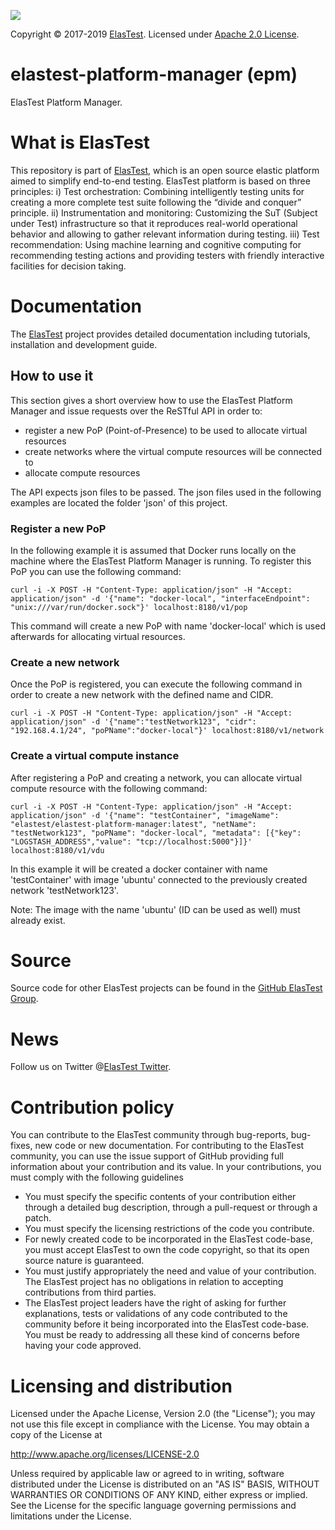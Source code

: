 [![][ElasTest Logo]][ElasTest]

Copyright © 2017-2019 [ElasTest]. Licensed under [Apache 2.0 License].

elastest-platform-manager (epm)
==============================

ElasTest Platform Manager.

# What is ElasTest

This repository is part of [ElasTest], which is an open source elastic platform
aimed to simplify end-to-end testing. ElasTest platform is based on three
principles: i) Test orchestration: Combining intelligently testing units for
creating a more complete test suite following the “divide and conquer” principle.
ii) Instrumentation and monitoring: Customizing the SuT (Subject under Test)
infrastructure so that it reproduces real-world operational behavior and allowing
to gather relevant information during testing. iii) Test recommendation: Using machine
learning and cognitive computing for recommending testing actions and providing
testers with friendly interactive facilities for decision taking.

# Documentation

The [ElasTest] project provides detailed documentation including tutorials,
installation and development guide.

## How to use it
This section gives a short overview how to use the ElasTest Platform Manager and issue requests over the ReSTful API in order to:
* register a new PoP (Point-of-Presence) to be used to allocate virtual resources
* create networks where the virtual compute resources will be connected to
* allocate compute resources

The API expects json files to be passed. The json files used in the following examples are located the folder 'json' of this project.

### Register a new PoP

In the following example it is assumed that Docker runs locally on the machine where the ElasTest Platform Manager is running. To register this PoP you can use the following command:

```
curl -i -X POST -H "Content-Type: application/json" -H "Accept: application/json" -d '{"name": "docker-local", "interfaceEndpoint": "unix:///var/run/docker.sock"}' localhost:8180/v1/pop
```

This command will create a new PoP with name 'docker-local' which is used afterwards for allocating virtual resources.

### Create a new network
 
Once the PoP is registered, you can execute the following command in order to create a new network with the defined name and CIDR.

```
curl -i -X POST -H "Content-Type: application/json" -H "Accept: application/json" -d '{"name":"testNetwork123", "cidr": "192.168.4.1/24", "poPName":"docker-local"}' localhost:8180/v1/network
``` 

### Create a virtual compute instance

After registering a PoP and creating a network, you can allocate virtual compute resource with the following command:

```
curl -i -X POST -H "Content-Type: application/json" -H "Accept: application/json" -d '{"name": "testContainer", "imageName": "elastest/elastest-platform-manager:latest", "netName": "testNetwork123", "poPName": "docker-local", "metadata": [{"key": "LOGSTASH_ADDRESS","value": "tcp://localhost:5000"}]}' localhost:8180/v1/vdu
```

In this example it will be created a docker container with name 'testContainer' with image 'ubuntu' connected to the previously created network 'testNetwork123'. 

Note: The image with the name 'ubuntu' (ID can be used as well) must already exist.

# Source
Source code for other ElasTest projects can be found in the [GitHub ElasTest
Group].

# News
Follow us on Twitter @[ElasTest Twitter].

# Contribution policy
You can contribute to the ElasTest community through bug-reports, bug-fixes,
new code or new documentation. For contributing to the ElasTest community,
you can use the issue support of GitHub providing full information about your
contribution and its value. In your contributions, you must comply with the
following guidelines

* You must specify the specific contents of your contribution either through a
  detailed bug description, through a pull-request or through a patch.
* You must specify the licensing restrictions of the code you contribute.
* For newly created code to be incorporated in the ElasTest code-base, you
  must accept ElasTest to own the code copyright, so that its open source
  nature is guaranteed.
* You must justify appropriately the need and value of your contribution. The
  ElasTest project has no obligations in relation to accepting contributions
  from third parties.
* The ElasTest project leaders have the right of asking for further
  explanations, tests or validations of any code contributed to the community
  before it being incorporated into the ElasTest code-base. You must be ready
  to addressing all these kind of concerns before having your code approved.

# Licensing and distribution
Licensed under the Apache License, Version 2.0 (the "License");
you may not use this file except in compliance with the License.
You may obtain a copy of the License at

  http://www.apache.org/licenses/LICENSE-2.0

Unless required by applicable law or agreed to in writing, software
distributed under the License is distributed on an "AS IS" BASIS,
WITHOUT WARRANTIES OR CONDITIONS OF ANY KIND, either express or implied.
See the License for the specific language governing permissions and
limitations under the License.


[Apache 2.0 License]: http://www.apache.org/licenses/LICENSE-2.0
[ElasTest]: http://elastest.io/
[ElasTest Logo]: http://elastest.io/images/logos_elastest/elastest-logo-gray-small.png
[ElasTest Twitter]: https://twitter.com/elastestio
[GitHub ElasTest Group]: https://github.com/elastest
[Bugtracker]: https://github.com/elastest/bugtracker
